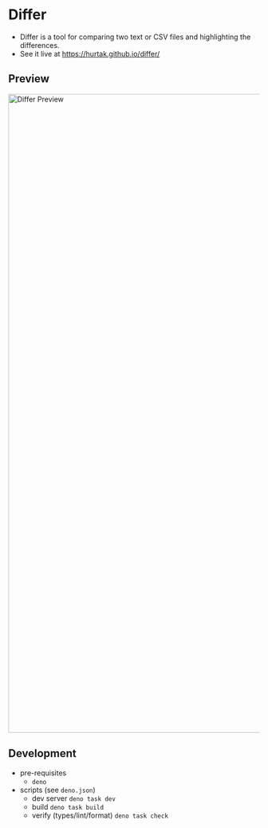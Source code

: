 # Differ

- Differ is a tool for comparing two text or CSV files and highlighting the differences.
- See it live at https://hurtak.github.io/differ/

## Preview

<img src="./resources/differ.gif" alt="Differ Preview" width="1466" height="1280" />

## Development

- pre-requisites
  - `deno`
- scripts (see `deno.json`)
  - dev server `deno task dev`
  - build `deno task build`
  - verify (types/lint/format) `deno task check`
